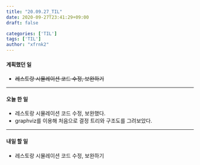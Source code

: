 ```yaml
---
title: "20.09.27_TIL"
date: 2020-09-27T23:41:29+09:00
draft: false

categories: ['TIL']
tags: ['TIL']
author: "xfrnk2"
---
```

#### 계획했던 일
+ ~~레스토랑 시뮬레이션 코드 수정, 보완하기~~
---
#### 오늘 한 일
+ 레스토랑 시뮬레이션 코드 수정, 보완했다.
+ graphviz를 이용해 처음으로 결정 트리와 구조도를 그려보았다.
---   
#### 내일 할 일 
+ 레스토랑 시뮬레이션 코드 수정, 보완하기